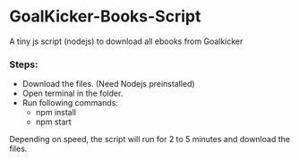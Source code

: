 # GoalKicker-Books-Script
 A tiny js script (nodejs) to download all ebooks from Goalkicker

### Steps:

* Download the files. (Need Nodejs preinstalled)
* Open terminal in the folder.
* Run following commands:
  - npm install
  - npm start
        
Depending on speed, the script will run for 2 to 5 minutes and download the files.
